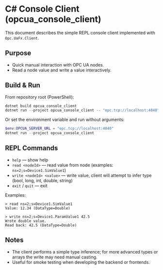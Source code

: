 # C# Console Client (opcua_console_client)

This document describes the simple REPL console client implemented with `Opc.UaFx.Client`.

## Purpose

- Quick manual interaction with OPC UA nodes.
- Read a node value and write a value interactively.

## Build & Run

From repository root (PowerShell):

```powershell
dotnet build opcua_console_client
dotnet run --project opcua_console_client -- "opc.tcp://localhost:4840"
```

Or set the environment variable and run without arguments:

```powershell
$env:OPCUA_SERVER_URL = "opc.tcp://localhost:4840"
dotnet run --project opcua_console_client
```

## REPL Commands

- `help` — show help
- `read <nodeId>` — read value from node (examples: `ns=2;s=Device1.SimValue1`)
- `write <nodeId> <value>` — write value, client will attempt to infer type (bool, long, int, double, string)
- `exit` / `quit` — exit

Examples:

```text
> read ns=2;s=Device1.SimValue1
Value: 12.34 (DataType=Double)

> write ns=2;s=Device1.ParamValue1 42.5
Wrote double value.
Read back: 42.5 (DataType=Double)
```

## Notes

- The client performs a simple type inference; for more advanced types or arrays the write may need manual casting.
- Useful for smoke testing when developing the backend or frontends.
